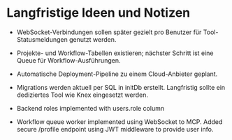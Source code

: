 # Langfristige Ideen und Notizen
- WebSocket-Verbindungen sollen später gezielt pro Benutzer für Tool-Statusmeldungen genutzt werden.
- Projekte- und Workflow-Tabellen existieren; nächster Schritt ist eine Queue für Workflow-Ausführungen.
- Automatische Deployment-Pipeline zu einem Cloud-Anbieter geplant.
- Migrations werden aktuell per SQL in initDb erstellt. Langfristig sollte ein dediziertes Tool wie Knex eingesetzt werden.
- Backend roles implemented with users.role column
 
- Workflow queue worker implemented using WebSocket to MCP.
Added secure /profile endpoint using JWT middleware to provide user info.
